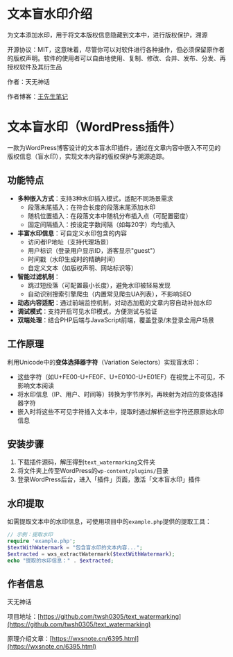 # 文本盲水印介绍
为文本添加水印，用于将文本版权信息隐藏到文本中，进行版权保护，溯源

开源协议：MIT，这意味着，尽管你可以对软件进行各种操作，但必须保留原作者的版权声明。软件的使用者可以自由地使用、复制、修改、合并、发布、分发、再授权软件及其衍生品

作者：天无神话

作者博客：[王先生笔记](https://wxsnote.cn/)

# 文本盲水印（WordPress插件）

一款为WordPress博客设计的文本盲水印插件，通过在文章内容中嵌入不可见的版权信息（盲水印），实现文本内容的版权保护与溯源追踪。

## 功能特点

- **多种嵌入方式**：支持3种水印插入模式，适配不同场景需求
  - 段落末尾插入：在符合长度的段落末尾添加水印
  - 随机位置插入：在段落文本中随机分布插入点（可配置密度）
  - 固定间隔插入：按设定字数间隔（如每20字）均匀插入
- **丰富水印信息**：可自定义水印包含的内容
  - 访问者IP地址（支持代理场景）
  - 用户标识（登录用户显示ID，游客显示"guest"）
  - 时间戳（水印生成时的精确时间）
  - 自定义文本（如版权声明、网站标识等）
- **智能过滤机制**：
  - 跳过短段落（可配置最小长度），避免水印被轻易发现
  - 自动识别搜索引擎爬虫（内置常见爬虫UA列表），不影响SEO
- **动态内容适配**：通过前端监控机制，对动态加载的文章内容自动补加水印
- **调试模式**：支持开启可见水印模式，方便测试与验证
- **双端处理**：结合PHP后端与JavaScript前端，覆盖登录/未登录全用户场景


## 工作原理

利用Unicode中的**变体选择器字符**（Variation Selectors）实现盲水印：
- 这些字符（如U+FE00-U+FE0F、U+E0100-U+E01EF）在视觉上不可见，不影响文本阅读
- 将水印信息（IP、用户、时间等）转换为字节序列，再映射为对应的变体选择器字符
- 嵌入时将这些不可见字符插入文本中，提取时通过解析这些字符还原原始水印信息


## 安装步骤

1. 下载插件源码，解压得到`text_watermarking`文件夹
2. 将文件夹上传至WordPress的`wp-content/plugins/`目录
3. 登录WordPress后台，进入「插件」页面，激活「文本盲水印」插件


## 水印提取

如需提取文本中的水印信息，可使用项目中的`example.php`提供的提取工具：
```php
// 示例：提取水印
require 'example.php';
$textWithWatermark = "包含盲水印的文本内容...";
$extracted = wxs_extractWatermark($textWithWatermark);
echo "提取的水印信息：" . $extracted;
```

## 作者信息
天无神话

项目地址：[https://github.com/twsh0305/text_watermarking](https://github.com/twsh0305/text_watermarking)

原理介绍文章：[https://wxsnote.cn/6395.html](https://wxsnote.cn/6395.html)
